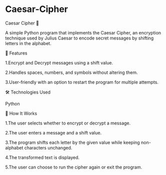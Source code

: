 # Caesar-Cipher
Caesar Cipher 🔐

A simple Python program that implements the Caesar Cipher, an encryption technique used by Julius Caesar to encode secret messages by shifting letters in the alphabet.

🚀 Features

1.Encrypt and Decrypt messages using a shift value.

2.Handles spaces, numbers, and symbols without altering them.

3.User-friendly with an option to restart the program for multiple attempts.

🛠️ Technologies Used

Python

📜 How It Works

1.The user selects whether to encrypt or decrypt a message.

2.The user enters a message and a shift value.

3.The program shifts each letter by the given value while keeping non-alphabet characters unchanged.

4.The transformed text is displayed.

5.The user can choose to run the cipher again or exit the program.


